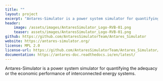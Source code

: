 ```yaml
---
title: ""
layout: project
excerpt: "Antares-Simulator is a power system simulator for quantifying the adequacy or the economic performance of interconnected energy systems."
header:
    image: /assets/images/AntaresSimulator_Logo-RVB-01.png
    teaser: assets/images/AntaresSimulator_Logo-RVB-01.png
github: https://github.com/AntaresSimulatorTeam/Antares_Simulator
website: https://antares-simulator.org/
license: MPL 2.0
license-url: https://github.com/AntaresSimulatorTeam/Antares_Simulator/blob/develop/COPYING.txt
documentation: https://antares-doc.readthedocs.io/en/latest/
---
```


Antares-Simulator is a power system simulator for quantifying the adequacy or the economic performance of interconnected energy systems.

